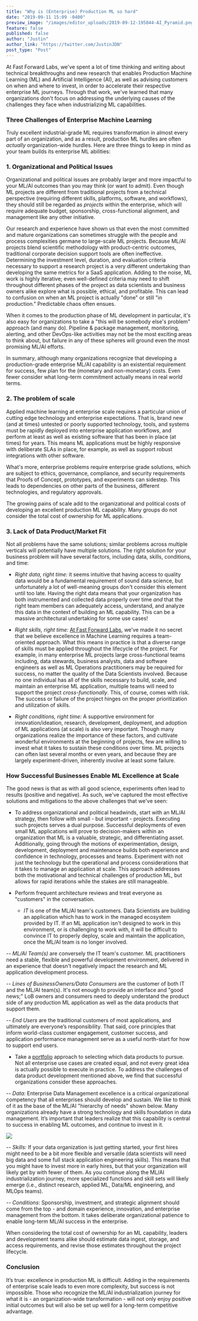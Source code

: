 ```yaml
---
title: "Why is (Enterprise) Production ML so hard"
date: "2019-09-11 15:09 -0400"
preview_image: "/images/editor_uploads/2019-09-12-195844-AI_Pyramid.png"
feature: false
published: false
author: "Justin"
author_link: "https://twitter.com/JustinJDN"
post_type: "Post"
---
```


At Fast Forward Labs, we've spent a lot of time thinking and writing about technical breakthroughs and new research that enables Production Machine Learning (ML) and Artificial Intelligence (AI), as well as advising customers on when and where to invest, in order to accelerate their respective enterprise ML journeys. Through that work, we've learned that many organizations don't focus on addressing the underlying causes of the challenges they face when industrializing ML capabilities.

### Three Challenges of Enterprise Machine Learning

Truly excellent industrial-grade ML requires transformation in almost every part of an organization, and as a result, production ML hurdles are often *actually* organization-wide hurdles. Here are three things to keep in mind as your team builds its enterprise ML abilities:

### 1. **Organizational and Political Issues** 
Organizational and political issues are probably larger and more impactful to your ML/AI outcomes than you may think (or want to admit). Even though ML projects are different from traditional projects from a technical perspective (requiring different skills, platforms, software, and workflows), they should still be regarded as *projects* within the enterprise, which will require adequate budget, sponsorship, cross-functional alignment, and management like any other initiative.

Our research and experience have shown us that even the most committed and mature organizations can sometimes struggle with the people and process complexities germane to large-scale ML projects. Because ML/AI projects blend scientific methodology with product-centric outcomes, traditional corporate decision support tools are often ineffective. Determining the investment level, duration, and evaluation criteria necessary to support a research project is a very different undertaking than developing the same metrics for a SaaS application. Adding to the noise, ML work is highly iterative; even well-defined criteria may need to shift throughout different phases of the project as data scientists and business owners alike explore what is possible, ethical, and profitable. This can lead to confusion on when an ML project is actually "done" or still "in production." Predictable chaos often ensues.

When it comes to the production phase of ML development in particular, it's also easy for organizations to take a "this will be somebody else's problem" approach (and many do). Pipeline & package management, monitoring, alerting, and other DevOps-like activities may not be the most exciting areas to think about, but failure in any of these spheres will ground even the most promising ML/AI efforts.

In summary, although many organizations recognize that developing a production-grade enterprise ML/AI capability is an existential requirement for success, few plan for the (monetary and non-monetary) costs. Even fewer consider what long-term commitment actually means in real world terms.  


### 2. **The problem of scale** 
Applied machine learning at enterprise scale requires a particular union of cutting edge technology and enterprise expectations. That is, brand new (and at times) untested or poorly supported technology, tools, and systems must be rapidly deployed into enterprise application workflows, and perform at least as well as existing software that has been in place (at times) for years. This means ML applications must be highly responsive with deliberate SLAs in place, for example, as well as support robust integrations with other software. 

What's more, enterprise problems require enterprise grade solutions, which are subject to ethics, governance, compliance, and security requirements that Proofs of Concept, prototypes, and experiments can sidestep. This leads to dependencies on other parts of the business, different technologies, and regulatory approvals.

The growing pains of scale add to the organizational and political costs of developing an excellent production ML capability. Many groups do not consider the total cost of ownership for ML applications.  

### 3. **Lack of Data Product/Market Fit**   
Not all problems have the same solutions; similar problems across multiple verticals will potentially have multiple solutions. The right solution for your business problem will have several factors, including data, skills, conditions, and time:

* *Right data, right time:* it seems intuitive that having access to quality data would be a fundamental requirement of sound data science, but unfortunately a lot of well-meaning groups don't consider this element until too late. Having the right data means that your organization has both instrumented and collected data properly over time _and_ that the right team members can adequately access, understand, and analyze this data in the context of building an ML capability. This can be a massive architectural undertaking for some use cases!  

* *Right skills, right time:* [At Fast Forward Labs](https://www.cloudera.com/products/fast-forward-labs-research.html), we've made it no secret that we believe excellence in Machine Learning requires a team-oriented approach. What this means in practice is that a diverse range of skills must be applied throughout the lifecycle of the project. For example, in many enterprise ML projects large cross-functional teams including, data stewards, business analysts, data and software engineers as well as ML Operations practitioners may be required for success, no matter the quality of the Data Scientists involved.  Because no one individual has all of the skills necessary to build, scale, and maintain an enterprise ML application, multiple teams will need to support the project _cross-functionally_. This, of course, comes with risk. The success or failure of the project hinges on the proper prioritization and utilization of skills.
 
* *Right conditions, right time:* A supportive environment for innovation/ideation, research, development, deployment, and adoption of ML applications (at scale) is also very important. Though many organizations realize the importance of these factors, and cultivate wonderful environments at the beginning of projects, few are willing to invest what it takes to sustain these conditions over time. ML projects can often last several months or even years, and because they are largely experiment-driven, inherently involve at least some failure. 

### How Successful Businesses Enable ML Excellence at Scale

The good news is that as with all good science, experiments often lead to results (positive and negative). As such, we've captured the most effective solutions and mitigations to the above challenges that we've seen:   

* To address organizational and political headwinds, start with an ML/AI strategy, then follow with small - but important - projects. Executing such projects serves a dual purpose. Successful deployments of even small ML applications will prove to decision-makers within an organization that ML is a valuable, strategic, and differentiating asset. Additionally, going through the motions of experimentation, design, development, deployment and maintenance builds both experience and confidence in technology, processes and teams. Experiment with not just the technology but the operational and process considerations that it takes to manage an application at scale. This approach addresses both the motivational and technical challenges of production ML, but allows for rapid iterations while the stakes are still manageable.

* Perform frequent architecture reviews and treat everyone as "customers" in the conversation.

  * *IT* is one of the ML/AI team's customers. Data Scientists are building an application which has to work in the managed ecosystem provided by IT. If an ML application isn't designed to work in this environment, or is challenging to work with, it will be difficult to convince IT to properly deploy, scale and maintain the application, once the ML/AI team is no longer involved.    

-- *ML/AI Team(s)* are conversely the IT team's customer. ML practitioners need a stable, flexible and powerful development environment, delivered in an experience that doesn't negatively impact the research and ML application development process.

-- *Lines of BusinessOwners/Data Consumers* are the customer of both IT and the ML/AI team(s). It's not enough to provide an interface and "good news;" LoB owners and consumers need to deeply understand the product side of any production ML application as well as the data products that support them.

-- *End Users* are the traditional customers of most applications, and ultimately are everyone’s responsibility. That said, core principles that inform world-class customer engagement, customer success, and application performance management serve as a useful north-start for how to support end users. 

* Take a [portfolio](https://www.thisismetis.com/blog/demystifying-data-science-recap-breaking-down-hilary-mason-keynote) approach to selecting which data products to pursue. Not all enterprise use cases are created equal, and not every great idea is actually possible to execute in practice. To address the challenges of data product development mentioned above, we find that successful organizations consider these approaches. 

-- *Data:* Enterprise Data Management excellence is a critical organizational competency that all enterprises should develop and sustain. We like to think of it as the base of the ML/AI "hierarchy of needs" shown below. Many organizations already have a strong technology and skills foundation in data management.  It’s important that leaders realize that this capability is central to success in enabling ML outcomes, and continue to invest in it.

![](/images/editor_uploads/2019-09-12-195844-AI_Pyramid.png)


-- *Skills:* If your data organization is just getting started, your first hires might need to be a bit more flexible and versatile (data scientists will need big data and some full stack application engineering skills). This means that you might have to invest more in early hires, but that your organization will likely get by with fewer of them. As you continue along the ML/AI industrialization journey, more specialized functions and skill sets will likely emerge (i.e., distinct research, applied ML, Data/ML engineering, and MLOps teams).

-- *Conditions*: Sponsorship, investment, and strategic alignment should come from the top - and domain experience, innovation, and enterprise management from the bottom. It takes deliberate organizational patience to enable long-term ML/AI success in the enterprise.  

When considering the total cost of ownership for an ML capability, leaders and development teams alike should estimate data ingest, storage, and access requirements, and revise those estimates throughout the project lifecycle.

### Conclusion

It’s true: excellence in production ML is difficult. Adding in the requirements of enterprise scale leads to even more complexity, but success is not impossible. Those who recognize the ML/AI industrialization journey for what it is - an organization-wide transformation - will not only enjoy positive initial outcomes but will also be set up well for a long-term competitive advantage.
